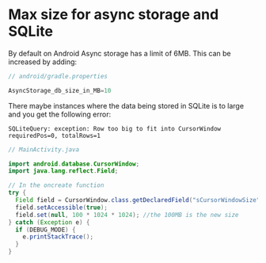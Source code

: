 # Max size for async storage and SQLite

By default on Android Async storage has a limit of 6MB. This can be increased by adding:

```java
// android/gradle.properties

AsyncStorage_db_size_in_MB=10
```

There maybe instances where the data being stored in SQLite is to large and you get the following error:

`SQLiteQuery: exception: Row too big to fit into CursorWindow requiredPos=0, totalRows=1`

```java
// MainActivity.java

import android.database.CursorWindow;
import java.lang.reflect.Field;

// In the oncreate function
try {
  Field field = CursorWindow.class.getDeclaredField("sCursorWindowSize");
  field.setAccessible(true);
  field.set(null, 100 * 1024 * 1024); //the 100MB is the new size
} catch (Exception e) {
  if (DEBUG_MODE) {
    e.printStackTrace();
  }
}

```